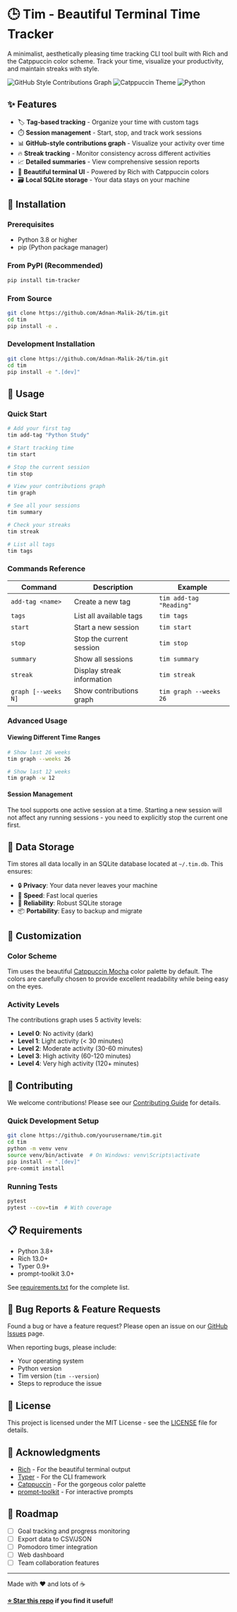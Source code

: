 # 🕒 Tim - Beautiful Terminal Time Tracker

A minimalist, aesthetically pleasing time tracking CLI tool built with Rich and the Catppuccin color scheme. Track your time, visualize your productivity, and maintain streaks with style.

![GitHub Style Contributions Graph](https://img.shields.io/badge/features-github%20style%20graph-brightgreen)
![Catppuccin Theme](https://img.shields.io/badge/theme-catppuccin-pink)
![Python](https://img.shields.io/badge/python-3.8+-blue)

## ✨ Features

- 🏷️ **Tag-based tracking** - Organize your time with custom tags
- ⏱️ **Session management** - Start, stop, and track work sessions
- 📊 **GitHub-style contributions graph** - Visualize your activity over time
- 🔥 **Streak tracking** - Monitor consistency across different activities
- 📈 **Detailed summaries** - View comprehensive session reports
- 🎨 **Beautiful terminal UI** - Powered by Rich with Catppuccin colors
- 🗃️ **Local SQLite storage** - Your data stays on your machine

## 🚀 Installation

### Prerequisites

- Python 3.8 or higher
- pip (Python package manager)

### From PyPI (Recommended)

```bash
pip install tim-tracker
```

### From Source

```bash
git clone https://github.com/Adnan-Malik-26/tim.git
cd tim
pip install -e .
```

### Development Installation

```bash
git clone https://github.com/Adnan-Malik-26/tim.git
cd tim
pip install -e ".[dev]"
```

## 📖 Usage

### Quick Start

```bash
# Add your first tag
tim add-tag "Python Study"

# Start tracking time
tim start

# Stop the current session
tim stop

# View your contributions graph
tim graph

# See all your sessions
tim summary

# Check your streaks
tim streak

# List all tags
tim tags
```

### Commands Reference

| Command | Description | Example |
|---------|-------------|---------|
| `add-tag <name>` | Create a new tag | `tim add-tag "Reading"` |
| `tags` | List all available tags | `tim tags` |
| `start` | Start a new session | `tim start` |
| `stop` | Stop the current session | `tim stop` |
| `summary` | Show all sessions | `tim summary` |
| `streak` | Display streak information | `tim streak` |
| `graph [--weeks N]` | Show contributions graph | `tim graph --weeks 26` |

### Advanced Usage

#### Viewing Different Time Ranges

```bash
# Show last 26 weeks
tim graph --weeks 26

# Show last 12 weeks
tim graph -w 12
```

#### Session Management

The tool supports one active session at a time. Starting a new session will not affect any running sessions - you need to explicitly stop the current one first.

## 📁 Data Storage

Tim stores all data locally in an SQLite database located at `~/.tim.db`. This ensures:

- 🔒 **Privacy**: Your data never leaves your machine
- 🚀 **Speed**: Fast local queries
- 💾 **Reliability**: Robust SQLite storage
- 📦 **Portability**: Easy to backup and migrate

## 🎨 Customization

### Color Scheme

Tim uses the beautiful [Catppuccin Mocha](https://github.com/catppuccin/catppuccin) color palette by default. The colors are carefully chosen to provide excellent readability while being easy on the eyes.

### Activity Levels

The contributions graph uses 5 activity levels:
- **Level 0**: No activity (dark)
- **Level 1**: Light activity (< 30 minutes)
- **Level 2**: Moderate activity (30-60 minutes)
- **Level 3**: High activity (60-120 minutes)
- **Level 4**: Very high activity (120+ minutes)

## 🤝 Contributing

We welcome contributions! Please see our [Contributing Guide](CONTRIBUTING.md) for details.

### Quick Development Setup

```bash
git clone https://github.com/yourusername/tim.git
cd tim
python -m venv venv
source venv/bin/activate  # On Windows: venv\Scripts\activate
pip install -e ".[dev]"
pre-commit install
```

### Running Tests

```bash
pytest
pytest --cov=tim  # With coverage
```

## 📋 Requirements

- Python 3.8+
- Rich 13.0+
- Typer 0.9+
- prompt-toolkit 3.0+

See [requirements.txt](requirements.txt) for the complete list.

## 🐛 Bug Reports & Feature Requests

Found a bug or have a feature request? Please open an issue on our [GitHub Issues](https://github.com/yourusername/tim/issues) page.

When reporting bugs, please include:
- Your operating system
- Python version
- Tim version (`tim --version`)
- Steps to reproduce the issue

## 📄 License

This project is licensed under the MIT License - see the [LICENSE](LICENSE) file for details.

## 🙏 Acknowledgments

- [Rich](https://github.com/Textualize/rich) - For the beautiful terminal output
- [Typer](https://github.com/tiangolo/typer) - For the CLI framework
- [Catppuccin](https://github.com/catppuccin/catppuccin) - For the gorgeous color palette
- [prompt-toolkit](https://github.com/prompt-toolkit/python-prompt-toolkit) - For interactive prompts

## 🔮 Roadmap

- [ ] Goal tracking and progress monitoring
- [ ] Export data to CSV/JSON
- [ ] Pomodoro timer integration
- [ ] Web dashboard
- [ ] Team collaboration features

---

Made with ❤️ and lots of ☕

**[⭐ Star this repo](https://github.com/yourusername/tim) if you find it useful!**
